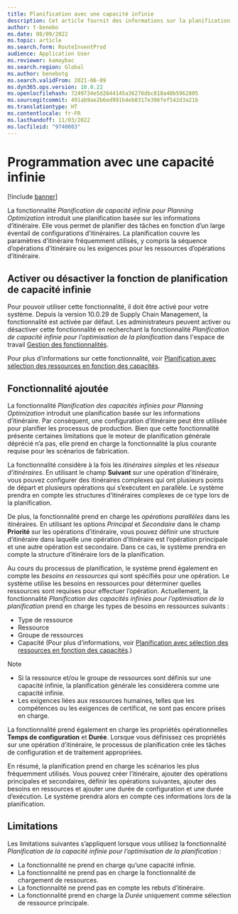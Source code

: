```yaml
---
title: Planification avec une capacité infinie
description: Cet article fournit des informations sur la planification de la capacité infinie. Elle décrit également les limitations actuelles des fonctionnalités.
author: t-benebo
ms.date: 08/09/2022
ms.topic: article
ms.search.form: RouteInventProd
audience: Application User
ms.reviewer: kamaybac
ms.search.region: Global
ms.author: benebotg
ms.search.validFrom: 2021-06-09
ms.dyn365.ops.version: 10.0.22
ms.openlocfilehash: 7249734e5d2644145a36276dbc818a40b5962805
ms.sourcegitcommit: 491ab9ae2b6ed991b4eb0317e396fef542d3a21b
ms.translationtype: HT
ms.contentlocale: fr-FR
ms.lasthandoff: 11/03/2022
ms.locfileid: "9740003"
---
```

# <a name="scheduling-with-infinite-capacity"></a>Programmation avec une capacité infinie

[!include [banner](../../includes/banner.md)]

La fonctionnalité *Planification de capacité infinie pour Planning Optimization* introduit une planification basée sur les informations d’itinéraire. Elle vous permet de planifier des tâches en fonction d’un large éventail de configurations d’itinéraires. La planification couvre les paramètres d’itinéraire fréquemment utilisés, y compris la séquence d’opérations d’itinéraire ou les exigences pour les ressources d’opérations d’itinéraire.

## <a name="turn-the-infinite-capacity-scheduling-feature-on-or-off"></a>Activer ou désactiver la fonction de planification de capacité infinie

Pour pouvoir utiliser cette fonctionnalité, il doit être activé pour votre système. Depuis la version 10.0.29 de Supply Chain Management, la fonctionnalité est activée par défaut. Les administrateurs peuvent activer ou désactiver cette fonctionnalité en recherchant la fonctionnalité *Planification de capacité infinie pour l'optimisation de la planification* dans l'espace de travail [Gestion des fonctionnalités](../../../fin-ops-core/fin-ops/get-started/feature-management/feature-management-overview.md).

Pour plus d’informations sur cette fonctionnalité, voir [Planification avec sélection des ressources en fonction des capacités](capability-based-scheduling.md).

## <a name="added-functionality"></a>Fonctionnalité ajoutée

La fonctionnalité *Planification des capacités infinies pour Planning Optimization* introduit une planification basée sur les informations d’itinéraire. Par conséquent, une configuration d’itinéraire peut être utilisée pour planifier les processus de production. Bien que cette fonctionnalité présente certaines limitations que le moteur de planification générale déprécié n’a pas, elle prend en charge la fonctionnalité la plus courante requise pour les scénarios de fabrication.

La fonctionnalité considère à la fois les *itinéraires simples* et les *réseaux d’itinéraires*. En utilisant le champ **Suivant** sur une opération d’itinéraire, vous pouvez configurer des itinéraires complexes qui ont plusieurs points de départ et plusieurs opérations qui s’exécutent en parallèle. Le système prendra en compte les structures d’itinéraires complexes de ce type lors de la planification.

De plus, la fonctionnalité prend en charge les *opérations parallèles* dans les itinéraires. En utilisant les options *Principal* et *Secondaire* dans le champ **Priorité** sur les opérations d’itinéraire, vous pouvez définir une structure d’itinéraire dans laquelle une opération d’itinéraire est l’opération principale et une autre opération est secondaire. Dans ce cas, le système prendra en compte la structure d’itinéraire lors de la planification.

Au cours du processus de planification, le système prend également en compte les *besoins en ressources* qui sont spécifiés pour une opération. Le système utilise les besoins en ressources pour déterminer quelles ressources sont requises pour effectuer l’opération. Actuellement, la fonctionnalité *Planification des capacités infinies pour l’optimisation de la planification* prend en charge les types de besoins en ressources suivants :

- Type de ressource
- Ressource
- Groupe de ressources
- Capacité (Pour plus d’informations, voir [Planification avec sélection des ressources en fonction des capacités](capability-based-scheduling.md).)

> [!NOTE]
>
> - Si la ressource et/ou le groupe de ressources sont définis sur une capacité infinie, la planification générale les considérera comme une capacité infinie.
> - Les exigences liées aux ressources humaines, telles que les compétences ou les exigences de certificat, ne sont pas encore prises en charge.

La fonctionnalité prend également en charge les propriétés opérationnelles **Temps de configuration** et **Durée**. Lorsque vous définissez ces propriétés sur une opération d’itinéraire, le processus de planification crée les tâches de configuration et de traitement appropriées.

En résumé, la planification prend en charge les scénarios les plus fréquemment utilisés. Vous pouvez créer l’itinéraire, ajouter des opérations principales et secondaires, définir les opérations suivantes, ajouter des besoins en ressources et ajouter une durée de configuration et une durée d’exécution. Le système prendra alors en compte ces informations lors de la planification.

## <a name="limitations"></a>Limitations

Les limitations suivantes s’appliquent lorsque vous utilisez la fonctionnalité *Planification de la capacité infinie pour l’optimisation de la planification* :

- La fonctionnalité ne prend en charge qu’une capacité infinie.
- La fonctionnalité ne prend pas en charge la fonctionnalité de chargement de ressources.
- La fonctionnalité ne prend pas en compte les rebuts d’itinéraire.
- La fonctionnalité prend en charge la *Durée* uniquement comme sélection de ressource principale.
